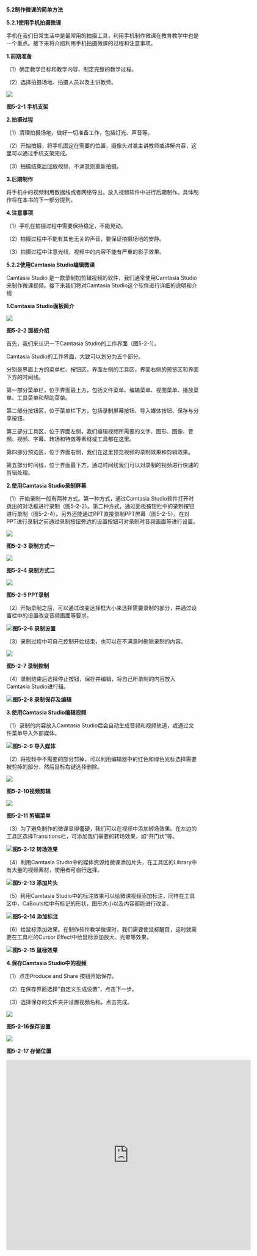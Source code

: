 **5.2制作微课的简单方法**

**5.2.1使用手机拍摄微课**

手机在我们日常生活中是最常用的拍摄工具，利用手机制作微课在教育教学中也是一个重点。接下来将介绍利用手机拍摄微课的过程和注意事项。

**1.前期准备**

（1）确定教学目标和教学内容、制定完整的教学过程。

（2）选择拍摄场地、拍摄人员以及主讲教师。

![](/assets/图片1.png)

**图5-2-1 手机支架**

**2.拍摄过程**

（1）清理拍摄场地，做好一切准备工作，包括灯光、声音等。

（2）开始拍摄，将手机固定在需要的位置，摄像头对准主讲教师或讲解内容，这里可以通过手机支架完成。

（3）拍摄结束后回放视频，不满意则重新拍摄。

**3.后期制作**

将手机中的视频利用数据线或者网络导出，放入视频软件中进行后期制作。具体制作将在本书的下一部分提到。

**4.注意事项**

（1）手机在拍摄过程中需要保持稳定，不能晃动。

（2）拍摄过程中不能有其他无关的声音，要保证拍摄场地的安静。

（3）拍摄过程中注意光线，视频中的内容不能有严重的影子效果。



**5.2.2使用Camtasia Studio编辑微课**

Camtasia Studio 是一款录制加剪辑视频的软件，我们通常使用Camtasia Studio来制作微课视频。接下来我们将对Camtasia Studio这个软件进行详细的说明和介绍

**1.Camtasia Studio面板简介**

![](/assets/图片2.png)

**图5-2-2 面板介绍**

首先，我们来认识一下Camtasia Studio的工作界面（图5-2-1）。

Camtasia Studio的工作界面，大致可以划分为五个部分。

分别是界面上方的菜单栏、按钮区，界面左侧的工具区，界面右侧的预览区和界面下方的时间线。

第一部分菜单栏，位于界面最上方，包括文件菜单、编辑菜单、视图菜单、播放菜单、工具菜单和帮助菜单。

第二部分按钮区，位于菜单栏下方，包括录制屏幕按钮、导入媒体按钮、保存与分享按钮。

第三部分工具区，位于界面左侧，我们编辑视频所需要的文字、图形、图像、音频、视频、字幕、转场和特效等素材或工具都在这里。

第四部分预览区，位于界面右侧，我们在这里预览视频的录制效果和剪辑效果。

第五部分时间线，位于界面最下方，通过时间线我们可以对录制的视频进行快速的剪辑处理。

**2.使用Camtasia Studio录制屏幕**

（1）开始录制一般有两种方式。第一种方式，通过Camtasia Studio软件打开时跳出的对话框进行录制（图5-2-2）。第二种方式，通过面板按钮栏中的录制按钮进行录制（图5-2-4）。另外还能通过PPT直接录制PPT屏幕（图5-2-5）。在对PPT进行录制之前通过录制按钮旁边的设置按钮可对录制时音频画面等进行设置。

![](/assets/图片3.png)

**图5-2-3 录制方式一**

![](/assets/图片4.png)

**图5-2-4 录制方式二**

![](/assets/图片5.png)

**图5-2-5 PPT录制**

（2）开始录制之后，可以通过改变选择框大小来选择需要录制的部分，并通过设置栏中的设置改变音频画面等要求。

![](/assets/图片6.png)**图5-2-6 录制设置**

（3）录制过程中可自己控制开始结束，也可以在不满意时删除录制的内容。

![](/assets/图片7.png)

**图5-2-7 录制控制**

（4）录制结束后选择停止按钮，保存并编辑，将自己所录制的内容放入Camtasia Studio进行辑。

![](/assets/图片8.png)**图5-2-8 录制保存及编辑**

**3.使用Camtasia Studio编辑视频**

（1）录制的内容放入Camtasia Studio后会自动生成音频和视频轨道，或通过文件菜单导入外部媒体。

![](/assets/图片9.png)**图5-2-9 导入媒体**

（2）将视频中不需要的部分剪掉，可以利用编辑器中的红色和绿色光标选择需要被剪掉的部分，然后鼠标右键选择删除。

![](/assets/图片10.png)

**图5-2-10视频剪辑**

![](/assets/图片11.png)

**图5-2-11 剪辑菜单**

（3）为了避免制作的微课显得僵硬，我们可以在视频中添加转场效果。在左边的工具区选择Transitions栏，可添加我们需要的转场效果，如“开门状”等。

![](/assets/图片12.png)**图5-2-12 转场效果**

（4）利用Camtasia Studio中的媒体资源给微课添加片头，在工具区的Library中有大量的视频素材，使用者可自行选择。

![](/assets/图片13.png)**图5-2-13 添加片头**

（5）利用Camtasia Studio中的标注效果可以给微课视频添加标注，同样在工具区中，CaBouts栏中有标记的形状，图形大小以及内容都能进行改变。

![](/assets/图片14.png)**图5-2-14 添加标注**

（6）给鼠标添加效果。在制作软件教学微课时，我们需要使鼠标醒目，这时就需要在工具栏的Cursor Effect中给鼠标添加放大、光晕等效果。

![](/assets/图片15.png)**图5-2-15 鼠标效果**

**4.保存Camtasia Studio中的视频**

（1）点击Produce and Share 按钮开始保存。

（2）在保存界面选择“自定义生成设置”，点击下一步。

（3）选择保存的文件夹并设置视频名称，点击完成。

![](/assets/图片16.png)

**图5-2-16保存设置**

![](/assets/图片17.png)

**图5-2-17 存储位置**
<iframe frameborder="0" width="640" height="498" src="https://v.qq.com/iframe/player.html?vid=w0528e4kjit&tiny=0&auto=0" allowfullscreen></iframe>



